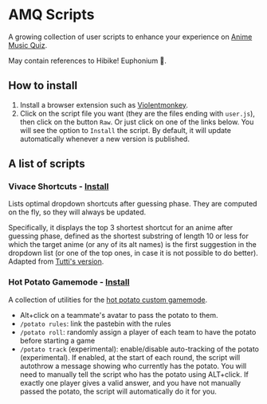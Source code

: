 # AMQ Scripts

A growing collection of user scripts to enhance your experience on [Anime Music Quiz](https://animemusicquiz.com/).

May contain references to Hibike! Euphonium 🎺.

## How to install

1. Install a browser extension such as [Violentmonkey](https://violentmonkey.github.io/).
2. Click on the script file you want (they are the files ending with `user.js`), then click on the button `Raw`. Or just click on one of the links below. You will see the option to `Install` the script. By default, it will update automatically whenever a new version is published.

## A list of scripts

### Vivace Shortcuts - [Install](https://github.com/Einlar/AMQScripts/raw/main/amqVivaceShortcuts.user.js)

Lists optimal dropdown shortcuts after guessing phase. They are computed on the fly, so they will always be updated.

Specifically, it displays the top 3 shortest shortcut for an anime after guessing phase, defined as the shortest substring of length 10 or less for which the target anime (or any of its alt names) is the first suggestion in the dropdown list (or one of the top ones, in case it is not possible to do better). Adapted from [Tutti's version](https://github.com/tutti-amq/amq-scripts/blob/main/animeShortcuts.user.js).

### Hot Potato Gamemode - [Install](https://github.com/Einlar/AMQScripts/raw/main/hotPotato.user.js)

A collection of utilities for the [hot potato custom gamemode](https://pastebin.com/qdr4g6Jp).

- Alt+click on a teammate's avatar to pass the potato to them.
- `/potato rules`: link the pastebin with the rules
- `/potato roll`: randomly assign a player of each team to have the potato before starting a game
- `/potato track` (experimental): enable/disable auto-tracking of the potato (experimental). If enabled, at the start of each round, the script will autothrow a message showing who currently has the potato. You will need to manually tell the script who has the potato using ALT+click. If exactly one player gives a valid answer, and you have not manually passed the potato, the script will automatically do it for you.
